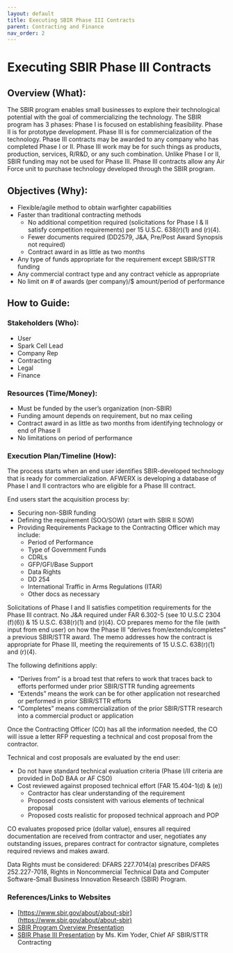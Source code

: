 ```yaml
---
layout: default
title: Executing SBIR Phase III Contracts
parent: Contracting and Finance
nav_order: 2
---
```


# Executing SBIR Phase III Contracts

## Overview (What):

The SBIR program enables small businesses to explore their technological potential with the goal of commercializing the technology.  The SBIR program has 3 phases: Phase I is focused on establishing feasibility.  Phase II is for prototype development.  Phase III is for commercialization of the technology.  Phase III contracts may be awarded to any company who has completed Phase I or II.  Phase III work may be for such things as products, production, services, R/R&D, or any such combination.  Unlike Phase I or II, SBIR funding may not be used for Phase III.  Phase III contracts allow any Air Force unit to purchase technology developed through the SBIR program.

## Objectives (Why):

*   Flexible/agile method to obtain warfighter capabilities
*   Faster than traditional contracting methods
    *   No additional competition required (solicitations for Phase I & II satisfy competition requirements) per 15 U.S.C. 638(r)(1) and (r)(4).
    *   Fewer documents required (DD2579, J&A, Pre/Post Award Synopsis not required)
    *   Contract award in as little as two months
*   Any type of funds appropriate for the requirement except SBIR/STTR funding
*   Any commercial contract type and any contract vehicle as appropriate
*   No limit on # of awards (per company)/$ amount/period of performance

## How to Guide:

### Stakeholders (Who):

*   User
*   Spark Cell Lead
*   Company Rep
*   Contracting
*   Legal
*   Finance

### Resources (Time/Money):

*   Must be funded by the user’s organization (non-SBIR)
*   Funding amount depends on requirement, but no max ceiling
*   Contract award in as little as two months from identifying technology or end of Phase II
*   No limitations on period of performance


### Execution Plan/Timeline (How):

The process starts when an end user identifies SBIR-developed technology that is ready for commercialization. AFWERX is developing a database of Phase I and II contractors who are eligible for a Phase III contract.

End users start the acquisition process by:

*   Securing non-SBIR funding
*   Defining the requirement (SOO/SOW)  (start with SBIR II SOW)
*   Providing Requirements Package to the Contracting Officer which may include:
    *   Period of Performance
    *   Type of Government Funds
    *   CDRLs
    *   GFP/GFI/Base Support
    *   Data Rights
    *   DD 254
    *   International Traffic in Arms Regulations (ITAR)
    *   Other docs as necessary

Solicitations of Phase I and II satisfies competition requirements for the Phase III contract. No J&A required under FAR 6.302-5 (see 10 U.S.C 2304 (f)(6)) & 15 U.S.C. 638(r)(1) and (r)(4).  CO prepares memo for the file (with input from end user) on how the Phase III “derives from/extends/completes” a previous SBIR/STTR award.  The memo addresses how the contract is appropriate for Phase III, meeting the requirements of 15 U.S.C. 638(r)(1) and (r)(4).

The following definitions apply:

*   “Derives from” is a broad test that refers to work that traces back to efforts performed under prior SBIR/STTR funding agreements
*   “Extends” means the work can be for other application not researched or performed in prior SBIR/STTR efforts
*   “Completes” means commercialization of the prior SBIR/STTR research into a commercial product or application

Once the Contracting Officer (CO) has all the information needed, the CO will issue a letter RFP requesting a technical and cost proposal from the contractor.

Technical and cost proposals are evaluated by the end user:

*   Do not have standard technical evaluation criteria (Phase I/II criteria are provided in DoD BAA or AF CSO)
*   Cost reviewed against proposed technical effort (FAR 15.404-1(d) & (e))
    *   Contractor has clear understanding of the requirement
    *   Proposed costs consistent with various elements of technical proposal
    *   Proposed costs realistic for proposed technical approach and POP

CO evaluates proposed price (dollar value), ensures all required documentation are received from contractor and user, negotiates any outstanding issues, prepares contract for contractor signature, completes required reviews and makes award.

Data Rights must be considered:  DFARS 227.7014(a) prescribes DFARS 252.227-7018, Rights in Noncommercial Technical Data and Computer Software-Small Business Innovation Research (SBIR) Program.

### References/Links to Websites

*  [https://www.sbir.gov/about/about-sbir](https://www.sbir.gov/about/about-sbir)
*  [SBIR Program Overview Presentation](https://www.sbir.gov/sites/default/files/SBIR%20Overview-%20DEC%202016.pptx)
*  [SBIR Phase III Presentation](https://cs2.eis.af.mil/sites/10074/afcc/AFICC/DS/Briefings/2.%20WOATS%202019%20Day%201/3.%20%20SBIR%20Phase%20III%20Brief.pptx) by Ms. Kim Yoder, Chief AF SBIR/STTR Contracting

